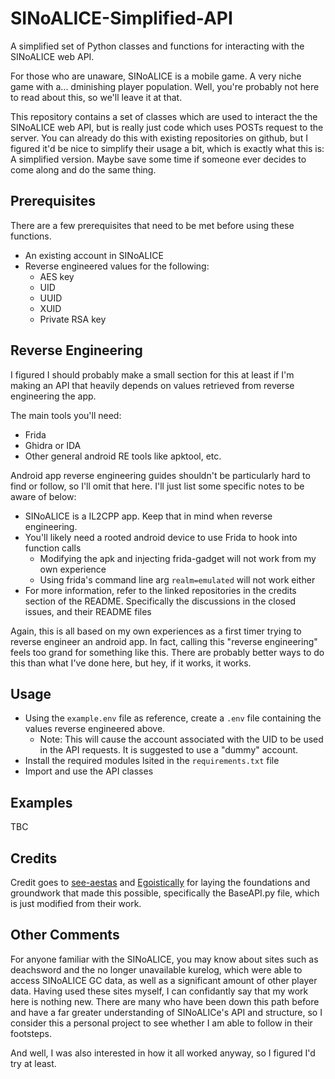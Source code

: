 # SINoALICE-Simplified-API

A simplified set of Python classes and functions for interacting with the SINoALICE web API.

For those who are unaware, SINoALICE is a mobile game. A very niche game with a... dminishing player population. Well, you're probably not here to read about this, so we'll leave it at that.

This repository contains a set of classes which are used to interact the the SINoALICE web API, but is really just code which uses POSTs request to the server. You can already do this with existing repositories on github, but I figured it'd be nice to simplify their usage a bit, which is exactly what this is: A simplified version. Maybe save some time if someone ever decides to come along and do the same thing.

## Prerequisites

There are a few prerequisites that need to be met before using these functions.

- An existing account in SINoALICE
- Reverse engineered values for the following:
  - AES key
  - UID
  - UUID
  - XUID
  - Private RSA key

## Reverse Engineering

I figured I should probably make a small section for this at least if I'm making an API that heavily depends on values retrieved from reverse engineering the app.

The main tools you'll need:
- Frida
- Ghidra or IDA
- Other general android RE tools like apktool, etc.

Android app reverse engineering guides shouldn't be particularly hard to find or follow, so I'll omit that here. I'll just list some specific notes to be aware of below:

- SINoALICE is a IL2CPP app. Keep that in mind when reverse engineering.
- You'll likely need a rooted android device to use Frida to hook into function calls
  - Modifying the apk and injecting frida-gadget will not work from my own experience
  - Using frida's command line arg `realm=emulated` will not work either
- For more information, refer to the linked repositories in the credits section of the README. Specifically the discussions in the closed issues, and their README files

Again, this is all based on my own experiences as a first timer trying to reverse engineer an android app. In fact, calling this "reverse engineering" feels too grand for something like this. There are probably better ways to do this than what I've done here, but hey, if it works, it works.

## Usage

- Using the `example.env` file as reference, create a `.env` file containing the values reverse engineered above.
  - Note: This will cause the account associated with the UID to be used in the API requests. It is suggested to use a "dummy" account.
- Install the required modules lsited in the `requirements.txt` file
- Import and use the API classes

## Examples

TBC

## Credits

Credit goes to [see-aestas](https://github.com/see-aestas/SINoALICE-API) and [Egoistically](https://github.com/Egoistically/SINoALICE) for laying the foundations and groundwork that made this possible, specifically the BaseAPI.py file, which is just modified from their work.

## Other Comments

For anyone familiar with the SINoALICE, you may know about sites such as deachsword and the no longer unavailable kurelog, which were able to access SINoALICE GC data, as well as a significant amount of other player data. Having used these sites myself, I can confidantly say that my work here is nothing new. There are many who have been down this path before and have a far greater understanding of SINoALICe's API and structure, so I consider this a personal project to see whether I am able to follow in their footsteps.

And well, I was also interested in how it all worked anyway, so I figured I'd try at least.
